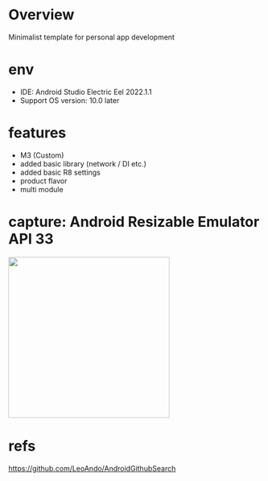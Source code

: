 # Overview
Minimalist template for personal app development<br>

# env
- IDE: Android Studio Electric Eel 2022.1.1
- Support OS version: 10.0 later

# features
- M3 (Custom)
- added basic library (network / DI etc.)
- added basic R8 settings
- product flavor
- multi module

# capture: Android Resizable Emulator API 33

<img src="https://user-images.githubusercontent.com/16476224/221370788-e7929893-7519-4f6c-ae0c-6a311291492c.png" width=320 />

# refs
https://github.com/LeoAndo/AndroidGithubSearch<br>
